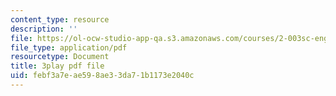 ```yaml
---
content_type: resource
description: ''
file: https://ol-ocw-studio-app-qa.s3.amazonaws.com/courses/2-003sc-engineering-dynamics-fall-2011/febf3a7eae598ae33da71b1173e2040c_QadsG49DY3M.pdf
file_type: application/pdf
resourcetype: Document
title: 3play pdf file
uid: febf3a7e-ae59-8ae3-3da7-1b1173e2040c
---
```

